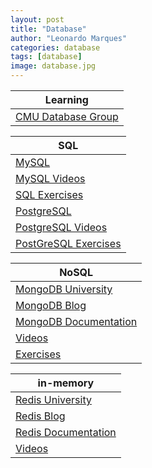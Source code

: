```yaml
---
layout: post
title: "Database"
author: "Leonardo Marques"
categories: database
tags: [database]
image: database.jpg
---
```



|                                                     Learning                                                     |
|------------------------------------------------------------------------------------------------------------------|
| [CMU Database Group](https://www.youtube.com/@CMUDatabaseGroup)                                                  |


|                                                      SQL                                                         |
|------------------------------------------------------------------------------------------------------------------|
| [MySQL](https://www.edx.org/search?q=sql&tab=course)                                                             |
| [MySQL Videos](https://www.youtube.com/@mysql)                                                                   |
| [SQL Exercises](https://leetcode.com/problemset/database/)                                                       |
| [PostgreSQL](https://www.edx.org/certificates/professional-certificate/michiganx-postgresql-for-everybody)       |
| [PostgreSQL Videos](https://www.youtube.com/@EDBPostgres)                                                        |
| [PostGreSQL Exercises](https://pgexercises.com/)                                                                 |


|                                                     NoSQL                                                        |
|------------------------------------------------------------------------------------------------------------------|
| [MongoDB University](https://learn.mongodb.com/)                                                                 |
| [MongoDB Blog](https://www.mongodb.com/blog)                                                                     |
| [MongoDB Documentation](https://www.mongodb.com/docs/)                                                           |
| [Videos](https://www.youtube.com/@MongoDB)                                                                       |
| [Exercises](https://www.w3resource.com/mongodb-exercises/)                                                       |


|                                                    in-memory                                                     |
|------------------------------------------------------------------------------------------------------------------|
| [Redis University](https://redis.io/university/)                                                                 |
| [Redis Blog](https://redis.io/blog/)                                                                             |
| [Redis Documentation](https://redis.io/docs/latest/)                                                             |
| [Videos](https://www.youtube.com/@Redisinc)                                                                      |

